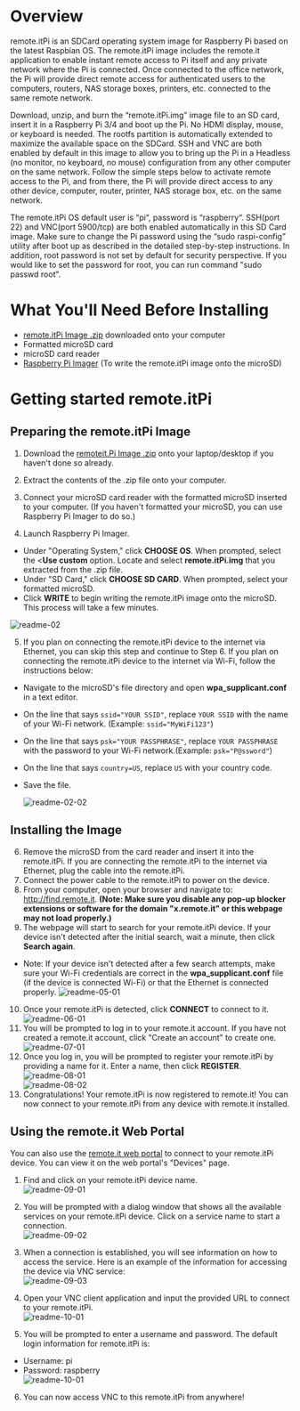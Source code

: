 # Overview
remote.itPi is an SDCard operating system image for Raspberry Pi based on the latest Raspbian OS. The remote.itPi image includes the remote.it application to enable instant remote access to Pi itself and any private network where the Pi is connected.  Once connected to the office network, the Pi will provide direct remote access for authenticated users to the computers, routers, NAS storage boxes, printers, etc. connected to the same remote network.

Download, unzip, and burn the “remote.itPi.img” image file to an SD card, insert it in a Raspberry Pi 3/4 and boot up the Pi. No HDMI display, mouse, or keyboard is needed.  The rootfs partition is automatically extended to maximize the available space on the SDCard.  SSH and VNC are both enabled by default in this image to allow you to bring up the Pi in a Headless (no monitor, no keyboard, no mouse) configuration from any other computer on the same network.  Follow the simple steps below to activate remote access to the Pi, and from there, the Pi will provide direct access to any other device, computer, router, printer, NAS storage box, etc. on the same network.

The remote.itPi OS default user is “pi“, password is “raspberry“.  SSH(port 22) and VNC(port 5900/tcp) are both enabled automatically in this SD Card image.  Make sure to change the Pi password using the “sudo raspi-config” utility after boot up as described in the detailed step-by-step instructions. In addition, root password is not set by default for security perspective. If you would like to set the password for root, you can run command "sudo passwd root".

# What You'll Need Before Installing
- [remote.itPi Image .zip](https://downloads.remote.it/pi/latest/remote.itPi.img.zip) downloaded onto your computer
- Formatted microSD card
- microSD card reader
- [Raspberry Pi Imager](https://www.raspberrypi.org/downloads/ ) (To write the remote.itPi image onto the microSD)

# Getting started remote.itPi

## Preparing the remote.itPi Image 
1. Download the [remoteit.Pi Image .zip](https://downloads.remote.it/pi/latest/remote.itPi.img.zip) onto your laptop/desktop if you haven't done so already.

2. Extract the contents of the .zip file onto your computer.

3. Connect your microSD card reader with the formatted microSD inserted to your computer. (If you haven't formatted your microSD, you can use Raspberry Pi Imager to do so.)

4. Launch Raspberry Pi Imager. 
- Under "Operating System," click **CHOOSE OS**. When prompted, select the <**Use custom** option. Locate and select **remote.itPi.img** that you extracted from the .zip file.
- Under "SD Card," click **CHOOSE SD CARD**. When prompted, select your formatted microSD.
- Click **WRITE** to begin writing the remote.itPi image onto the microSD. This process will take a few minutes. 

![readme-02](https://user-images.githubusercontent.com/42136920/79465318-2543a180-8036-11ea-8a50-a47578932725.png)

5. If you plan on connecting the remote.itPi device to the internet via Ethernet, you can skip this step and continue to Step 6. If you plan on connecting the remote.itPi device to the internet via Wi-Fi, follow the instructions below:
- Navigate to the microSD's file directory and open **wpa_supplicant.conf** in a text editor.
- On the line that says ```ssid="YOUR SSID"```, replace ```YOUR SSID``` with the name of your Wi-Fi network. (Example: ```ssid="MyWiFi123"```)
- On the line that says ```psk="YOUR PASSPHRASE"```, replace ```YOUR PASSPHRASE``` with the password to your Wi-Fi network.(Example: ```psk="P@ssword"```)
- On the line that says ```country=US```, replace ```US``` with your country code. 
- Save the file.
     
   ![readme-02-02](https://user-images.githubusercontent.com/42136920/79466585-be26ec80-8037-11ea-866f-b2a86358ca24.png)  
   
## Installing the Image
6. Remove the microSD from the card reader and insert it into the remote.itPi. If you are connecting the remote.itPi to the internet via Ethernet, plug the cable into the remote.itPi. 
7. Connect the power cable to the remote.itPi to power on the device. 
8. From your computer, open your browser and navigate to: http://find.remote.it. **(Note: Make sure you disable any pop-up blocker extensions or software for the domain "x.remote.it" or this webpage may not load properly.)**  
9. The webpage will start to search for your remote.itPi device. If your device isn't detected after the initial search, wait a minute, then click **Search again**.
- Note: If your device isn't detected after a few search attempts, make sure your Wi-Fi credentials are correct in the **wpa_supplicant.conf** file (if the device is connected Wi-Fi) or that the Ethernet is connected properly. 
![readme-05-01](https://user-images.githubusercontent.com/42136920/79466963-368dad80-8038-11ea-8f1b-2e678523d9ce.png)  
10. Once your remote.itPi is detected, click **CONNECT** to connect to it.    
![readme-06-01](https://user-images.githubusercontent.com/42136920/79590315-cbb0a500-8111-11ea-9764-5d217d406317.png)  
11. You will be prompted to log in to your remote.it account. If you have not created a remote.it account, click "Create an account" to create one.  
![readme-07-01](https://user-images.githubusercontent.com/42136920/79590580-306bff80-8112-11ea-88ae-19bd87faab84.png)  
12. Once you log in, you will be prompted to register your remote.itPi by providing a name for it. Enter a name, then click **REGISTER**.
![readme-08-01](https://user-images.githubusercontent.com/42136920/79590723-7032e700-8112-11ea-8a38-7d3d4f3cca97.png)  
![readme-08-02](https://user-images.githubusercontent.com/42136920/79591959-3cf15780-8114-11ea-8d5e-c9b2c01a4edf.png)  
13. Congratulations! Your remote.itPi is now registered to remote.it! You can now connect to your remote.itPi from any device with remote.it installed.

## Using the remote.it Web Portal
You can also use the [remote.it web portal](https://app.remote.it) to connect to your remote.itPi device. You can view it on the web portal's "Devices" page. 

1. Find and click on your remote.itPi device name.  
![readme-09-01](https://user-images.githubusercontent.com/42136920/79592786-7d9da080-8115-11ea-90b6-a9280602c17f.png)  

2. You will be prompted with a dialog window that shows all the available services on your remote.itPi device. Click on a service name to start a connection.  
![readme-09-02](https://user-images.githubusercontent.com/42136920/79592797-81312780-8115-11ea-8743-b432b1198b2f.png)  
    
3. When a connection is established, you will see information on how to access the service. Here is an example of the information for accessing the device via VNC service:  
![readme-09-03](https://user-images.githubusercontent.com/42136920/79592414-ee908880-8114-11ea-8320-6e7f0aa28449.png)  

4. Open your VNC client application and input the provided URL to connect to your remote.itPi.  
![readme-10-01](https://user-images.githubusercontent.com/42136920/79641075-332d2a00-81d0-11ea-9ca3-d65935c888be.png)  

5. You will be prompted to enter a username and password. The default login information for remote.itPi is:
- Username: pi  
- Password: raspberry  
![readme-10-01](https://user-images.githubusercontent.com/42136920/79471171-38a63b00-803d-11ea-945c-3cb98a6a2619.png)  

6. You can now access VNC to this remote.itPi from anywhere!

